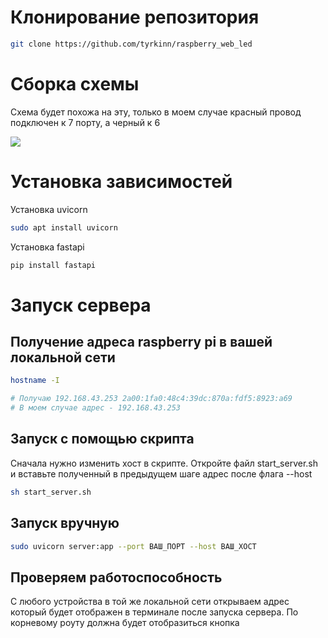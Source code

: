 # Клонирование репозитория

```bash
git clone https://github.com/tyrkinn/raspberry_web_led
```

# Сборка схемы

Схема будет похожа на эту, только в моем случае красный провод подключен к 7 порту, а черный к 6

<img src="https://external-content.duckduckgo.com/iu/?u=https%3A%2F%2Fdlnmh9ip6v2uc.cloudfront.net%2Fassets%2Fe%2F1%2F4%2Fc%2Fa%2F528bd59d757b7f65548b4567.png&f=1&nofb=1" />

# Установка зависимостей

Установка uvicorn
```bash
sudo apt install uvicorn
```

Установка fastapi
```bash
pip install fastapi
```

# Запуск сервера

## Получение адреса raspberry pi в вашей локальной сети

```bash
hostname -I

# Получаю 192.168.43.253 2a00:1fa0:48c4:39dc:870a:fdf5:8923:a69
# В моем случае адрес - 192.168.43.253
```

## Запуск с помощью скрипта

Сначала нужно изменить хост в скрипте.
Откройте файл start_server.sh и вставьте полученный в предыдущем шаге адрес после флага --host

```bash
sh start_server.sh
```

## Запуск вручную

```bash
sudo uvicorn server:app --port ВАШ_ПОРТ --host ВАШ_ХОСТ
```

## Проверяем работоспособность

С любого устройства в той же локальной сети открываем адрес который будет отображен в терминале после запуска сервера. По корневому роуту должна будет отобразиться кнопка
